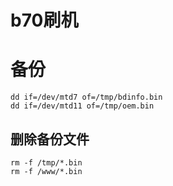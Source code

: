 # b70刷机

# 备份

```
dd if=/dev/mtd7 of=/tmp/bdinfo.bin
dd if=/dev/mtd11 of=/tmp/oem.bin
```

## 删除备份文件 

```
rm -f /tmp/*.bin
rm -f /www/*.bin

```

